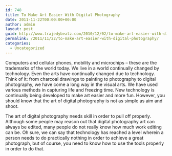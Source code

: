 ```yaml
---
id: 748
title: To Make Art Easier With Digital Photography
date: 2011-11-22T00:00:00+00:00
author: admin
layout: post
guid: http://www.trajedybeatz.com/2010/12/02/to-make-art-easier-with-digital-photography/
permalink: /2011/11/22/to-make-art-easier-with-digital-photography/
categories:
  - Uncategorized
---
```

Computers and cellular phones, mobility and microchips – these are the trademarks of the world today. We live in a world continually changed by technology. Even the arts have continually changed due to technology. Think of it: from charcoal drawings to painting to photography to digital photography, we have come a long way in the visual arts. We have used various methods in capturing life and freezing time. New technology is continually being developed to make art easier and more fun. However, you should know that the art of digital photography is not as simple as aim and shoot.

The art of digital photography needs skill in order to pull off properly. Although some people may reason out that digital photography art can always be edited, many people do not really know how much work editing can be. Oh sure, we can say that technology has reached a level wherein a person needs to do practically nothing in order to achieve a great photograph, but of course, you need to know how to use the tools properly in order to do that.